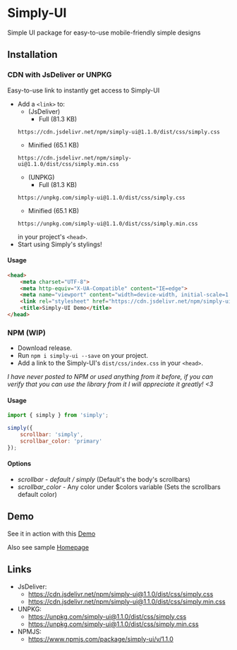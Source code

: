 # Simply-UI
Simple UI package for easy-to-use mobile-friendly simple designs

## Installation

### CDN with JsDeliver or UNPKG
Easy-to-use link to instantly get access to Simply-UI 
- Add a `<link>` to:
  - (JsDeliver)
    - Full (81.3 KB)
  ``` HTTP
  https://cdn.jsdelivr.net/npm/simply-ui@1.1.0/dist/css/simply.css
  ```
    - Minified (65.1 KB)
  ``` HTTP
  https://cdn.jsdelivr.net/npm/simply-ui@1.1.0/dist/css/simply.min.css
  ```
  - (UNPKG)
    - Full (81.3 KB) 
  ``` HTTP
  https://unpkg.com/simply-ui@1.1.0/dist/css/simply.css
  ```
    - Minified (65.1 KB) 
  ``` HTTP
  https://unpkg.com/simply-ui@1.1.0/dist/css/simply.min.css
  ```
  in your project's `<head>`.
- Start using Simply's stylings!

#### Usage
``` html
<head>
    <meta charset="UTF-8">
    <meta http-equiv="X-UA-Compatible" content="IE=edge">
    <meta name="viewport" content="width=device-width, initial-scale=1.0">
    <link rel="stylesheet" href="https://cdn.jsdelivr.net/npm/simply-ui@1.0.0/dist/css/simply.min.css">
    <title>Simply-UI Demo</title>
</head>
```

### NPM (WIP)
- Download release.
- Run `npm i simply-ui --save` on your project.
- Add a link to the Simply-UI's `dist/css/index.css` in your `<head>`.

_I have never posted to NPM or used anything from it before, if you can verify that you can use the library from it I will appreciate it greatly! <3_

#### Usage
``` javascript
import { simply } from 'simply';

simply({
    scrollbar: 'simply',
    scrollbar_color: 'primary'
});
```
#### Options

* *scrollbar* - _default / simply_ (Default's the body's scrollbars) 
* *scrollbar_color* - Any color under $colors variable (Sets the scrollbars default color) 

## Demo

See it in action with this [Demo](https://benjamin-keller.github.io/Simply-UI/)

Also see sample [Homepage](https://benjamin-keller.github.io/Simply-UI/samples/homepage.html)

## Links

- JsDeliver:
  - https://cdn.jsdelivr.net/npm/simply-ui@1.1.0/dist/css/simply.css
  - https://cdn.jsdelivr.net/npm/simply-ui@1.1.0/dist/css/simply.min.css
- UNPKG:
  - https://unpkg.com/simply-ui@1.1.0/dist/css/simply.css
  - https://unpkg.com/simply-ui@1.1.0/dist/css/simply.min.css
- NPMJS:
  - https://www.npmjs.com/package/simply-ui/v/1.1.0